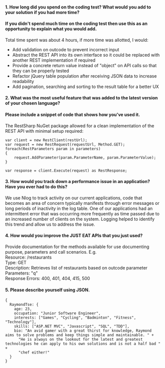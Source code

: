 
#### 1. How long did you spend on the coding test? What would you add to your solution if you had more time? 
#### If you didn't spend much time on the coding test then use this as an opportunity to explain what you would add.  

Total time spent was about 4 hours, if more time was allotted, I would:
  - Add validation on outcode to prevent incorrect input
  - Abstract the REST API into its own interface so it could be replaced with another REST implementation if required
  - Provide a concrete return value instead of "object" on API calls so that they can be properly tested
  - Refactor jQuery table population after receiving JSON data to increase readability
  - Add pagination, searching and sorting to the result table for a better UX

#### 2. What was the most useful feature that was added to the latest version of your chosen language?
#### Please include a snippet of code that shows how you've used it.

The RestSharp NuGet package allowed for a clean implementation of the REST API with minimal setup required:

    var client = new RestClient(restUrl);
    var request = new RestRequest(requestUrl, Method.GET);
    foreach(RestParameters param in parameters)
    {
        request.AddParameter(param.ParameterName, param.ParameterValue);
    }
    
    var response = client.Execute(request) as RestResponse;

#### 3. How would you track down a performance issue in an application? Have you ever had to do this?

We use Nlog to track activity on our current applications, code that becomes an area of concern typically manifests
through error messages or long periods of inactivity in the log table. One of our applications had an intermittent error
that was occurring more frequently as time passed due to an increased number of clients on the system. Logging helped 
to identify this trend and allow us to address the issue.

#### 4. How would you improve the JUST EAT APIs that you just used?

Provide documentation for the methods available for use documenting purpose, parameters and call scenarios. 
  E.g.  
  Resource: /restaurants  
  Type: GET  
  Description: Retrieves list of restaurants based on outcode parameter  
  Parameters: "q"  
  Response Errors: 400, 401, 404, 415, 500  

#### 5. Please describe yourself using JSON.

    {
      RaymondTse: {
        age: 23,
        occupation: "Junior Software Engineer",
        interests: ["Games", "Cycling", "Badminton", "Fitness", "Technology"],
        skills: ["ASP.NET MVC", "Javascript", "SQL", "TDD"],
        bio: "An avid gamer with a great thirst for knowledge, Raymond aims to solve problems and keep things simple and maintainable. " +
          "He is always on the lookout for the latest and greatest technologies he can apply to his own solutions and is not a half bad " +
          "chef either!"
      }
    }
